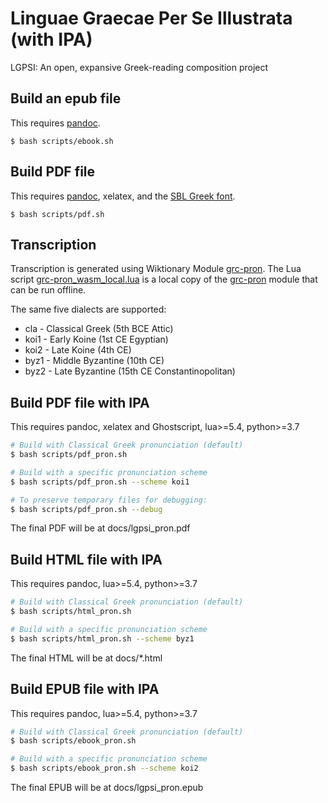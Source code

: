 # Linguae Graecae Per Se Illustrata (with IPA)

LGPSI: An open, expansive Greek-reading composition project

## Build an epub file

This requires [pandoc][1].

    $ bash scripts/ebook.sh

## Build PDF file

This requires [pandoc][1], xelatex, and the [SBL Greek font][2].

    $ bash scripts/pdf.sh

[1]: https://pandoc.org/
[2]: https://www.sbl-site.org/educational/BiblicalFonts_SBLGreek.aspx


## Transcription

Transcription is generated using Wiktionary Module [grc-pron](https://en.wiktionary.org/wiki/Module:grc-pron). The Lua script [grc-pron_wasm_local.lua](scripts/lua/grc-pron_wasm_local.lua) is a local copy of the [grc-pron](https://en.wiktionary.org/wiki/Module:grc-pron) module that can be run offline.

The same five dialects are supported:

- cla - Classical Greek (5th BCE Attic)
- koi1 - Early Koine (1st CE Egyptian)
- koi2 - Late Koine (4th CE)
- byz1 - Middle Byzantine (10th CE)
- byz2 - Late Byzantine (15th CE Constantinopolitan)

## Build PDF file with IPA

This requires pandoc, xelatex and Ghostscript, lua>=5.4, python>=3.7

```bash
# Build with Classical Greek pronunciation (default)
$ bash scripts/pdf_pron.sh

# Build with a specific pronunciation scheme
$ bash scripts/pdf_pron.sh --scheme koi1

# To preserve temporary files for debugging:
$ bash scripts/pdf_pron.sh --debug
```

The final PDF will be at docs/lgpsi_pron.pdf

## Build HTML file with IPA

This requires pandoc, lua>=5.4, python>=3.7

```bash
# Build with Classical Greek pronunciation (default)
$ bash scripts/html_pron.sh

# Build with a specific pronunciation scheme
$ bash scripts/html_pron.sh --scheme byz1
```

The final HTML will be at docs/*.html

## Build EPUB file with IPA

This requires pandoc, lua>=5.4, python>=3.7

```bash
# Build with Classical Greek pronunciation (default)
$ bash scripts/ebook_pron.sh

# Build with a specific pronunciation scheme
$ bash scripts/ebook_pron.sh --scheme koi2
```

The final EPUB will be at docs/lgpsi_pron.epub




